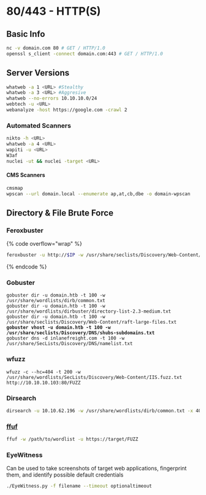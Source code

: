 # 80/443 - HTTP(S)

## Basic Info

```bash
nc -v domain.com 80 # GET / HTTP/1.0
openssl s_client -connect domain.com:443 # GET / HTTP/1.0
```

## Server Versions

```bash
whatweb -a 1 <URL> #Stealthy
whatweb -a 3 <URL> #Aggresive
whatweb --no-errors 10.10.10.0/24
webtech -u <URL>
webanalyze -host https://google.com -crawl 2
```

### Automated Scanners

```bash
nikto -h <URL>
whatweb -a 4 <URL>
wapiti -u <URL>
W3af
nuclei -ut && nuclei -target <URL>
```

#### CMS Scanners

```bash
cmsmap
wpscan --url domain.local --enumerate ap,at,cb,dbe -o domain-wpscan
```

## Directory & File Brute Force

### Feroxbuster

{% code overflow="wrap" %}
```bash
feroxbuster -u http://$IP -w /usr/share/seclists/Discovery/Web-Content/raft-medium-directories.txt -t 150 -x php,jsp,html,txt,.bak,sh,py,pl,c,aspx,asp -o feroxbuster.out -C 404,403
```
{% endcode %}

### Gobuster

<pre class="language-bash"><code class="lang-bash">gobuster dir -u domain.htb -t 100 -w /usr/share/wordlists/dirb/common.txt
gobuster dir -u domain.htb -t 100 -w /usr/share/wordlists/dirbuster/directory-list-2.3-medium.txt 
gobuster dir -u domain.htb -t 100 -w /usr/share/seclists/Discovery/Web-Content/raft-large-files.txt
<strong>gobuster vhost -u domain.htb -t 100 -w /usr/share/seclists/Discovery/DNS/shubs-subdomains.txt
</strong>gobuster dns -d inlanefreight.com -t 100 -w /usr/share/SecLists/Discovery/DNS/namelist.txt</code></pre>

### wfuzz

```
wfuzz -c --hc=404 -t 200 -w /usr/share/wordlists/SecLists/Discovery/Web-Content/IIS.fuzz.txt http://10.10.10.103:80/FUZZ
```

### Dirsearch

```bash
dirsearch -u 10.10.62.196 -w /usr/share/wordlists/dirb/common.txt -x 404 -t 100 
```

### [ffuf](https://github.com/ffuf/ffuf)

```bash
ffuf -w /path/to/wordlist -u https://target/FUZZ
```

### EyeWitness

Can be used to take screenshots of target web applications, fingerprint them, and identify possible default credentials

```bash
./EyeWitness.py -f filename --timeout optionaltimeout
```
